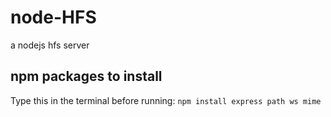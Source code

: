 # node-HFS
a nodejs hfs server
## npm packages to install
Type this in the terminal before running: `npm install express path ws mime`
